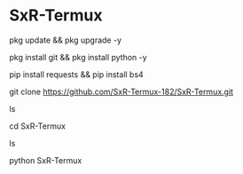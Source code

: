 # SxR-Termux
 pkg update && pkg upgrade -y

 pkg install git && pkg install python -y

 pip install requests && pip install bs4
 
 git clone https://github.com/SxR-Termux-182/SxR-Termux.git
 
 ls
 
 cd SxR-Termux
 
 ls 
 
 python SxR-Termux
